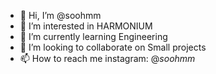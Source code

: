 - 👋 Hi, I’m @soohmm
- 👀 I’m interested in HARMONIUM
- 🌱 I’m currently learning Engineering
- 💞️ I’m looking to collaborate on Small projects
- 📫 How to reach me instagram: @_soohmm_

<!---
soohmm/soohmm is a ✨ special ✨ repository because its `README.md` (this file) appears on your GitHub profile.
You can click the Preview link to take a look at your changes.
--->
